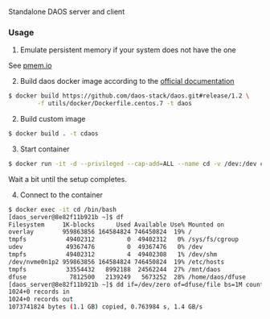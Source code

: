 Standalone DAOS server and client

### Usage

1. Emulate persistent memory if your system does not have the one

See [pmem.io](https://pmem.io/2016/02/22/pm-emulation.html)

2. Build daos docker image according to the [official documentation](https://docs.daos.io/admin/installation/#daos-in-docker)

```bash
$ docker build https://github.com/daos-stack/daos.git#release/1.2 \
        -f utils/docker/Dockerfile.centos.7 -t daos
```

2. Build custom image

```bash
$ docker build . -t cdaos
```

3. Start container

```bash
$ docker run -it -d --privileged --cap-add=ALL --name cd -v /dev:/dev cdaos
```

Wait a bit until the setup completes.

4. Connect to the container

```bash
$ docker exec -it cd /bin/bash
[daos_server@8e82f11b921b ~]$ df
Filesystem     1K-blocks      Used Available Use% Mounted on
overlay        959863856 164584824 746450824  19% /
tmpfs           49402312         0  49402312   0% /sys/fs/cgroup
udev            49367476         0  49367476   0% /dev
tmpfs           49402312         4  49402308   1% /dev/shm
/dev/nvme0n1p2 959863856 164584824 746450824  19% /etc/hosts
tmpfs           33554432   8992188  24562244  27% /mnt/daos
dfuse            7812500   2139249   5673252  28% /home/daos/dfuse
[daos_server@8e82f11b921b ~]$ dd if=/dev/zero of=dfuse/file bs=1M count=1024 oflag=direct
1024+0 records in
1024+0 records out
1073741824 bytes (1.1 GB) copied, 0.763984 s, 1.4 GB/s
```
